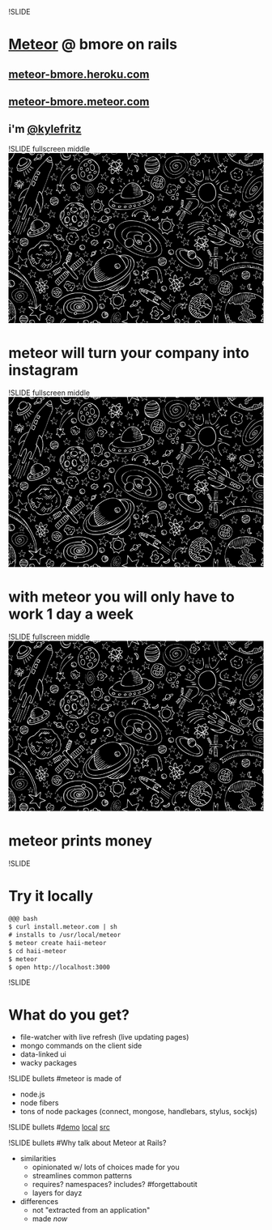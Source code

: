 !SLIDE
# [Meteor](http://www.meteor.com/) @ bmore on rails
## [meteor-bmore.heroku.com](http://meteor-bmore.heroku.com/)
## [meteor-bmore.meteor.com](http://meteor-bmore.meteor.com/)
## i'm [@kylefritz](http://twitter.com/kylefritz)

!SLIDE fullscreen middle
![](meteor-universe.png)
# meteor will turn your company into instagram

!SLIDE fullscreen middle
![](meteor-universe.png)
# with meteor you will only have to work 1 day a week

!SLIDE fullscreen middle
![](meteor-universe.png)
# meteor prints money

!SLIDE
# Try it locally
    @@@ bash
    $ curl install.meteor.com | sh
    # installs to /usr/local/meteor
    $ meteor create haii-meteor
    $ cd haii-meteor
    $ meteor
    $ open http://localhost:3000

!SLIDE
# What do you get?
 * file-watcher with live refresh (live updating pages)
 * mongo commands on the client side
 * data-linked ui
 * wacky packages

!SLIDE bullets
#meteor is made of

 * node.js
 * node fibers
 * tons of node packages (connect, mongose, handlebars, stylus, sockjs)

!SLIDE bullets
#[demo](http://meteor-bmore.meteor.com/) [local](http://localhost:3000) [src](http://github.com/kylefritz/haii-meteor)

!SLIDE bullets
#Why talk about Meteor at Rails?
 * similarities
   * opinionated w/ lots of choices made for you
   * streamlines common patterns
   * requires? namespaces? includes? #forgettaboutit
   * layers for dayz
 * differences
   * not "extracted from an application"
   * made *now*
